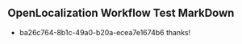 ## OpenLocalization Workflow Test MarkDown
* ba26c764-8b1c-49a0-b20a-ecea7e1674b6 
thanks!<!--HONumber=Mar16_HO4-->
